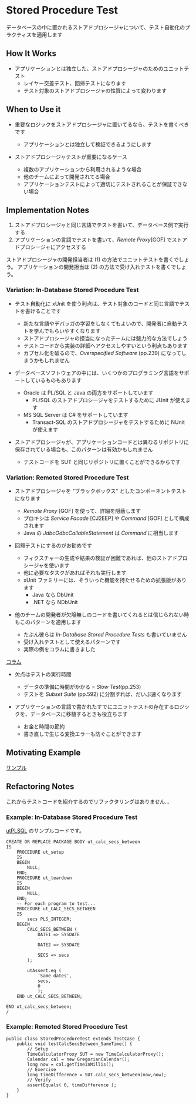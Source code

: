 Stored Procedure Test
=====================

データベースの中に置かれるストアドプロシージャについて、テスト自動化のプラクティスを適用します

How It Works
------------

* アプリケーションとは独立した、ストアドプロシージャのためのユニットテスト
    * レイヤー交差テスト、回帰テストになります
    * テスト対象のストアドプロシージャの性質によって変わります

When to Use it
--------------

* 重要なロジックをストアドプロシージャに置いてるなら、テストを書くべきです
    * アプリケーションとは独立して検証できるようにします

* ストアドプロシージャテストが重要になるケース
    * 複数のアプリケーションから利用されるような場合
    * 他のチームによって開発されてる場合
    * アプリケーションテストによって適切にテストされることが保証できない場合

Implementation Notes
--------------------

1. ストアドプロシージャと同じ言語でテストを書いて、データベース側で実行する
2. アプリケーションの言語でテストを書いて、*Remote Proxy*[GOF] でストアドプロシージャにアクセスする


ストアドプロシージャの開発担当者は (1) の方法でユニットテストを書くでしょう。
アプリケーションの開発担当は (2) の方法で受け入れテストを書くでしょう。

### Variation: In-Database Stored Procedure Test

* テスト自動化に xUnit を使う利点は、テスト対象のコードと同じ言語でテストを書けることです
    * 新たな言語やデバッガの学習をしなくてもよいので、開発者に自動テストを学んでもらいやすくなります
    * ストアドプロシージャの担当になったチームには魅力的な方法でしょう
    * テストコードから実装の詳細へアクセスしやすいという利点もあります
    * カプセル化を破るので、*Overspecified Software* (pp.239) になってしまうかもしれません

* データベースソフトウェアの中には、いくつかのプログラミング言語をサポートしているものもあります
    * Oracle は PL/SQL と Java の両方をサポートしています
        * PL/SQL のストアドプロシージャをテストするために JUnit が使えます
    * MS SQL Server は C# をサポートしています
        * Transact-SQL のストアドプロシージャをテストするために NUnit が使えます

* ストアドプロシージャが、アプリケーションコードとは異なるリポジトリに保存されている場合も、このパターンは有効かもしれません
    * テストコードを SUT と同じリポジトリに置くことができるからです

### Variation: Remoted Stored Procedure Test

* ストアドプロシージャを "ブラックボックス" としたコンポーネントテストになります
    * *Remote Proxy* [GOF] を使って、詳細を隠蔽します
    * プロキシは *Service Facade* [CJ2EEP] や *Command* [GOF] として構成されます
    * Java の *JdbcOdbcCallableStatement* は *Command* に相当します

* 回帰テストにするのがお勧めです
    * フィクスチャーの生成や結果の検証が困難であれば、他のストアドプロシージャを使います
    * 他に必要なタスクがあればそれも実行します
    * xUnit ファミリーには、そういった機能を持たせるための拡張版があります
        * Java なら DbUnit
        * .NET なら NDbUnit

* 他のチームの開発者が欠陥無しのコードを書いてくれるとは信じられない時もこのパターンを適用します
    * たぶん彼らは *In-Database Stored Procedure Tests* も書いていません
    * 受け入れテストとして使えるパターンです
    * 実際の例をコラムに書きました

[コラム](chapter25_stored_procedure_test_column.md)

* 欠点はテストの実行時間
    * データの準備に時間がかかる = *Slow Test*(pp.253) 
    * テストを *Subset Suite* (pp.592) に分割すれば、だいぶ速くなります

* アプリケーションの言語で書かれたすでにユニットテストの存在するロジックを、データベースに移植するときも役立ちます
    * お金と時間の節約
    * 書き直しで生じる変換エラーも防ぐことができます

Motivating Example
------------------

[サンプル](http://gist.github.com/737968)

Refactoring Notes
-----------------

これからテストコードを紹介するのでリファクタリングはありません...

### Example: In-Database Stored Procedure Test

[utPLSQL](http://utplsql.sourceforge.net/) のサンプルコードです。

    CREATE OR REPLACE PACKAGE BODY ut_calc_secs_between
    IS
        PROCEDURE ut_setup
        IS
        BEGIN
            NULL;
        END;
        PROCEDURE ut_teardown
        IS
        BEGIN
            NULL;
        END;
        -- For each program to test...
        PROCEDURE ut_CALC_SECS_BETWEEN
        IS
            secs PLS_INTEGER;
        BEGIN
            CALC_SECS_BETWEEN (
                DATE1 => SYSDATE
                '
                DATE2 => SYSDATE
                '
                SECS => secs
            );
    
            utAssert.eq (
                'Same dates',
                secs,
                0
                );
        END ut_CALC_SECS_BETWEEN;
    
    END ut_calc_secs_between;
    /

### Example: Remoted Stored Procedure Test

    public class StoredProcedureTest extends TestCase {
        public void testCalcSecsBetween_SameTime() {
            // Setup
            TimeCalculatorProxy SUT = new TimeCalculatorProxy();
            Calendar cal = new GregorianCalendar();
            long now = cal.getTimeInMillis();
            // Exercise
            long timeDifference = SUT.calc_secs_between(now,now);
            // Verify
            assertEquals( 0, timeDifference );
        }
    }
